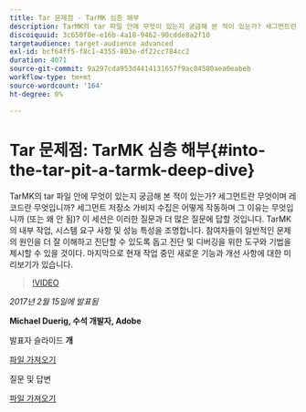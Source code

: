 ```yaml
---
title: Tar 문제점 - TarMK 심층 해부
description: TarMK의 tar 파일 안에 무엇이 있는지 궁금해 본 적이 있는가? 세그먼트란 무엇이며 레코드란 무엇입니까? 세그먼트 저장소 가비지 수집은 어떻게 작동하며 그 이유는 무엇입니까 (또는 왜 안 됨)? 이 세션은 이러한 질문과 더 많은 질문에 대한 답을 제공합니다.
discoiquuid: 3c650f0e-e16b-4a18-9462-90cdde8a2f10
targetaudience: target-audience advanced
exl-id: bcf64ff5-f8c1-4355-803e-df22cc784cc2
duration: 4071
source-git-commit: 9a297cda953d4414131657f9ac84580aea0eabeb
workflow-type: tm+mt
source-wordcount: '164'
ht-degree: 0%

---
```


# Tar 문제점: TarMK 심층 해부{#into-the-tar-pit-a-tarmk-deep-dive}

TarMK의 tar 파일 안에 무엇이 있는지 궁금해 본 적이 있는가? 세그먼트란 무엇이며 레코드란 무엇입니까? 세그먼트 저장소 가비지 수집은 어떻게 작동하며 그 이유는 무엇입니까 (또는 왜 안 됨)? 이 세션은 이러한 질문과 더 많은 질문에 답할 것입니다. TarMK의 내부 작업, 시스템 요구 사항 및 성능 특성을 조명합니다. 참여자들이 일반적인 문제의 원인을 더 잘 이해하고 진단할 수 있도록 돕고 진단 및 디버깅을 위한 도구와 기법을 제시할 수 있을 것이다. 마지막으로 현재 작업 중인 새로운 기능과 개선 사항에 대한 미리보기가 있습니다.

>[!VIDEO](https://video.tv.adobe.com/v/19138/?quality=9)

*2017년 2월 15일에 발표됨*

**Michael Duerig, 수석 개발자, Adobe**

발표자 슬라이드 **개**

[파일 가져오기](assets/aem-gems-tarmk-deep-dive.pptx)

질문 및 답변

[파일 가져오기](assets/aem-gems-qandas-tarmk-deep-dive.pdf)
<!--
[Get back to the Overview](https://helpx.adobe.com/kr/experience-manager/kt/eseminars/gems/aem-index.html)
-->
